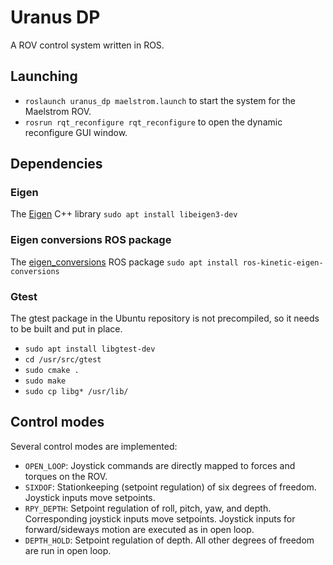 # Uranus DP
A ROV control system written in ROS.

## Launching
* `roslaunch uranus_dp maelstrom.launch` to start the system for the Maelstrom ROV.
* `rosrun rqt_reconfigure rqt_reconfigure` to open the dynamic reconfigure GUI window.

## Dependencies
### Eigen
The [Eigen](http://eigen.tuxfamily.org/index.php?title=Main_Page) C++ library
`sudo apt install libeigen3-dev`
### Eigen conversions ROS package
The [eigen_conversions](http://wiki.ros.org/eigen_conversions) ROS package
`sudo apt install ros-kinetic-eigen-conversions`
### Gtest
The gtest package in the Ubuntu repository is not precompiled, 
so it needs to be built and put in place.
* `sudo apt install libgtest-dev`
* `cd /usr/src/gtest`
* `sudo cmake .`
* `sudo make`
* `sudo cp libg* /usr/lib/`


## Control modes
Several control modes are implemented:
* `OPEN_LOOP`: Joystick commands are directly mapped to forces and torques on the ROV.
* `SIXDOF`: Stationkeeping (setpoint regulation) of six degrees of freedom. Joystick inputs move setpoints.
* `RPY_DEPTH`: Setpoint regulation of roll, pitch, yaw, and depth. Corresponding joystick inputs move setpoints. Joystick inputs for forward/sideways motion are executed as in open loop.
* `DEPTH_HOLD`: Setpoint regulation of depth. All other degrees of freedom are run in open loop.
